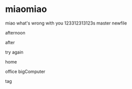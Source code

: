 # miaomiao
miao
what's wrong with you
123312313123s
master
newfile

afternoon


after


try again



home


office bigComputer

tag

